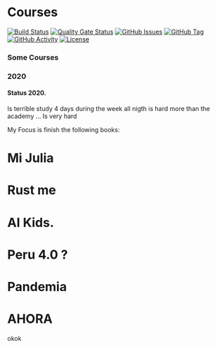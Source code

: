 # Courses
[![Build Status](https://travis-ci.org/unimauro/Courses.svg?branch=master)](https://travis-ci.org/unimauro/Courses)
[![Quality Gate Status](https://sonarcloud.io/api/project_badges/measure?project=unimauro_Courses&metric=alert_status)](https://sonarcloud.io/dashboard?id=unimauro_Courses)
[![GitHub Issues](https://img.shields.io/github/issues/unimauro/Courses.svg)](https://github.com/unimauro/Courses/issues)
[![GitHub Tag](https://img.shields.io/github/tag-date/unimauro/Courses.svg?style=plastic)](https://github.com/unimauro/Courses/tags/)
[![GitHub Activity](https://img.shields.io/github/last-commit/unimauro/Courses.svg)](https://github.com/unimauro/Courses/graphs/commit-activity)
[![License](https://img.shields.io/badge/License-Apache%202.0-blue.svg)](https://opensource.org/licenses/Apache-2.0)

### Some Courses

### 2020

#### Status 2020.

Is terrible study 4 days during the week all nigth is hard more than the academy ... Is very hard

My Focus is finish the following books:

# Mi Julia 
# Rust me 
# AI Kids.
# Peru 4.0 ?
# Pandemia

# AHORA

okok
